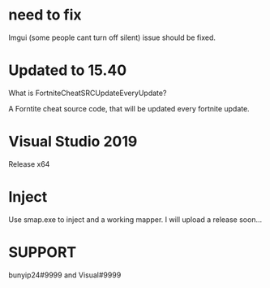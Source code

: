 # need to fix


Imgui (some people cant turn off silent)
issue should be fixed.

# Updated to 15.40
What is FortniteCheatSRCUpdateEveryUpdate?

A Forntite cheat source code, that will be updated every fortnite update.

# Visual Studio 2019
Release x64

# Inject
Use smap.exe to inject and a working mapper.
I will upload a release soon...

# SUPPORT
bunyip24#9999 and 
Visual#9999

